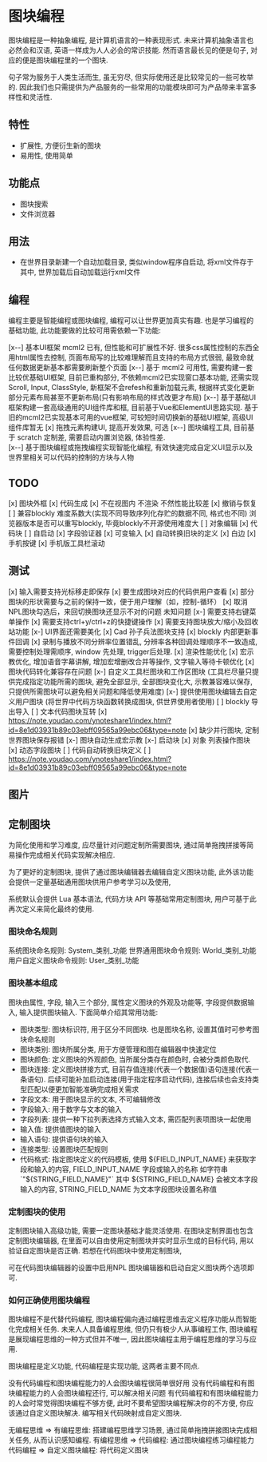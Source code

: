 
# 图块编程

图块编程是一种抽象编程, 是计算机语言的一种表现形式. 未来计算机抽象语言也必然会和汉语, 英语一样成为人人必会的常识技能. 然而语言最长见的便是句子, 对应的便是图块编程里的一个图块.

句子常为服务于人类生活而生, 虽无穷尽, 但实际使用还是比较常见的一些可枚举的. 因此我们也只需提供为产品服务的一些常用的功能模块即可为产品带来丰富多样性和灵活性.

## 特性

- 扩展性, 方便衍生新的图块
- 易用性, 使用简单

## 功能点

- 图块搜索
- 文件浏览器

## 用法

- 在世界目录新建一个自动加载目录, 类似window程序自启动, 将xml文件存于其中, 世界加载后自动加载运行xml文件

## 编程

编程主要是智能编程或图块编程, 编程可以让世界更加真实有趣. 也是学习编程的基础功能, 此功能要做的比较可用需依赖一下功能:

[x--] 基本UI框架 mcml2 已有, 但性能和可扩展性不好. 很多css属性控制的东西全用html属性去控制, 页面布局写的比较难理解而且支持的布局方式很弱, 最致命就任何数据更新基本都需要刷新整个页面
[x--] 基于 mcml2 可用性, 需要构建一套比较优基础UI框架, 目前已重构部分, 不依赖mcml2已实现窗口基本功能, 还需实现Scroll, Input, ClassStyle, 新框架不会refesh和重新加载元素, 根据样式变化更新部分元素布局甚至不更新布局(只有影响布局的样式改更才布局)
[x--] 基于基础UI框架构建一套高级通用的UI组件库和框, 目前基于Vue和ElementUI思路实现. 基于旧的mcml2已实现基本可用的vue框架, 可较短时间切换新的基础UI框架, 高级UI组件库暂无
[x] 拖拽元素构建UI, 提高开发效果, 可选
[x--] 图块编程工具, 目前基于 scratch 定制差, 需要启动内置浏览器, 体验性差.  
[x--] 基于图块编程或拖拽编程实现智能化编程, 有效快速完成自定义UI显示以及世界里相关可以代码的控制的方块与人物

## TODO

[x] 图块外框
[x] 代码生成
[x] 不在视图内 不渲染 不然性能比较差
[x] 撤销与恢复
[ ] 兼容blockly 难度系数大(实现不同导致序列化存贮的数据不同, 格式也不同) 浏览器版本是否可以重写blockly,  毕竟blockly不开源使用难度大
[ ] 对象编辑
[x] 代码块
[ ] 自启动
[x] 字段验证器
[x] 可变输入
[x] 自动转换旧块的定义
[x] 白边
[x] 手机按键
[x] 手机版工具栏滚动

## 测试

[x] 输入需要支持光标移走即保存
[x] 要生成图块对应的代码供用户查看
[x] 部分图块的形状需要与之前的保持一致，便于用户理解（如，控制-循环）
[x] 取消NPL图块勾选后，来回切换图块还显示不对的问题  未知问题
[x-] 需要支持右键菜单操作
[x] 需要支持ctrl+y/ctrl+z的快捷键操作
[x] 需要支持图块放大/缩小及回收站功能
[x-] UI界面还需要美化
[x] Cad 孙子兵法图块支持
[x] blockly 内部更新事件回调
[x] 录制与播放不同分辨率位置错乱, 分辨率各种回调处理顺序不一致造成, 需要控制处理需顺序, window 先处理, trigger后处理.
[x] 渲染性能优化
[x] 宏示教优化, 增加语音字幕讲解, 增加宏增删改合并等操作, 文字输入等待卡顿优化
[x] 图块代码转化兼容存在问题
[x-] 自定义工具栏图块和工作区图块 (工具栏尽量只提供完成指定功能所需的图块, 避免全部显示, 全部图块变化大, 示教兼容难以保存, 只提供所需图块可以避免相关问题和降低使用难度)
[x-] 提供使用图块编辑去自定义用户图块 (将世界中代码方块函数转换成图块, 供世界使用者使用)
[ ] blockly 导出导入
[ ] 文本代码图块互转
[x] https://note.youdao.com/ynoteshare1/index.html?id=8e1d03931b89c03ebff09565a99ebc06&type=note
[x] 缺少并行图块, 定制世界图块保存报错
[x-] 图块自动生成宏示教
[x-] 启动块
[x] 对象 列表操作图块
[x] 动态字段图块
[ ] 代码自动转换旧块定义
[ ] https://note.youdao.com/ynoteshare1/index.html?id=8e1d03931b89c03ebff09565a99ebc06&type=note

## 图片

## 定制图块

为简化使用和学习难度, 应尽量针对问题定制所需要图块, 通过简单拖拽拼接等简易操作完成相关代码实现解决相应.

为了更好的定制图块, 提供了通过图块编辑器去编辑自定义图块功能, 此外该功能会提供一定量基础通用图块供用户参考学习以及使用,

系统默认会提供 Lua 基本语法, 代码方块 API 等基础常用定制图块, 用户可基于此再次定义来简化最终的使用.

### 图块命名规则

系统图块命名规则: System_类别_功能
世界通用图块命令规则: World_类别_功能
用户自定义图块命令规则: User_类别_功能

### 图块基本组成

图块由属性, 字段, 输入三个部分, 属性定义图块的外观及功能等, 字段提供数据输入, 输入提供图块输入. 下面简单介绍其常用功能:

- 图块类型: 图块标识符, 用于区分不同图块. 也是图块名称, 设置其值时可参考图块命名规则
- 图块类别: 图块所属分类, 用于方便管理和图在编辑器中快速定位
- 图块颜色: 定义图块的外观颜色, 当所属分类存在颜色时, 会被分类颜色取代.
- 图块连接: 定义图块拼接方式, 目前存值连接(代表一个数据值)语句连接(代表一条语句).  后续可能补加启动连接(用于指定程序启动代码), 连接后续也会支持类型匹配以便更加智能准确完成相关需求
- 字段文本: 用于图块显示的文本, 不可编辑修改
- 字段输入: 用于数字与文本的输入
- 字段列表: 提供一种下拉列表选择方式输入文本, 需匹配列表项图块一起使用
- 输入值:   提供值图块的输入
- 输入语句: 提供语句块的输入
- 连接类型: 设置图块匹配规则
- 代码格式: 指定图块定义的代码模板, 使用 ${FIELD_INPUT_NAME} 来获取字段和输入的内容, FIELD_INPUT_NAME 字段或输入的名称 如字符串 `"${STRING_FIELD_NAME}"` 其中 ${STRING_FIELD_NAME} 会被文本字段输入的内容, STRING_FIELD_NAME 为文本字段图块设置名称值

### 定制图块的使用

定制图块输入高级功能, 需要一定图块基础才能灵活使用. 在图块定制界面也包含定制图块编辑器, 在里面可以自由使用定制图块并实时显示生成的目标代码, 用以验证自定图块是否正确. 若想在代码图块中使用定制图块, 

可在代码图块编辑器的设置中启用NPL 图块编辑器和启动自定义图块两个选项即可.

### 如何正确使用图块编程

图块编程不是代替代码编程, 图块编程偏向通过编程思维去定义程序功能从而智能化完成相关任务. 未来人人具备编程思维, 但仍只有极少人从事编程工作, 图块编程是展现编程思维的一种方式但并不唯一, 因此图块编程主用于编程思维的学习与应用.

图块编程是定义功能, 代码编程是实现功能, 这两者主要不同点.

没有代码编程和图块编程能力的人会图块编程很简单很好用
没有代码编程和有图块编程能力的人会图块编程还行, 可以解决相关问题
有代码编程和有图块编程能力的人会时常觉得图块编程不够方便, 此时不要希望图块编程解决你的不方便, 你应该通过自定义图块解决. 编写相关代码映射成自定义图块.

无编程思维 => 有编程思维: 搭建编程思维学习场景, 通过简单拖拽拼接图块完成相关任务, 从而认识感知编程.
有编程思维 => 代码编程: 通过图块编程练习编程能力
代码编程 => 自定义图块编程: 将代码定义图块

